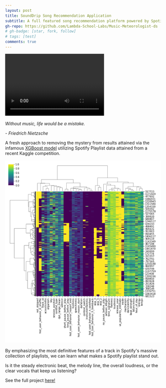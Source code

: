 ```yaml
---
layout: post
title: SoundDrip Song Recommendation Application 
subtitle: A full featured song recommendation platform powered by Spotify
gh-repo: https://github.com/Lambda-School-Labs/Music-Meteorologist-ds
# gh-badge: [star, fork, follow]
# tags: [test]
comments: true
---
```



<video src="/img/Labs_20_Sound_Drip_Demo_Video.mp4" width="320" height="200" controls preload></video>

*Without music,
life would be a mistake.*

*- Friedrich Nietzsche*

A fresh approach to removing the mystery from results attained via the infamous [XGBoost model](https://xgboost.readthedocs.io/en/latest/get_started.html) utilizing Spotify Playlist data attained from a recent Kaggle competition. 

![rank](/img/sb_corellation_matrix.png)


By emphasizing the most definitive features of a track in Spotify's massive collection of playlists, we can learn what makes a Spotify playlist stand out.

Is it the steady electronic beat, the melody line, the overall loudness, or the clear vocals that keep us listening?

See the full project [here!](https://playlist-predictions.herokuapp.com/)